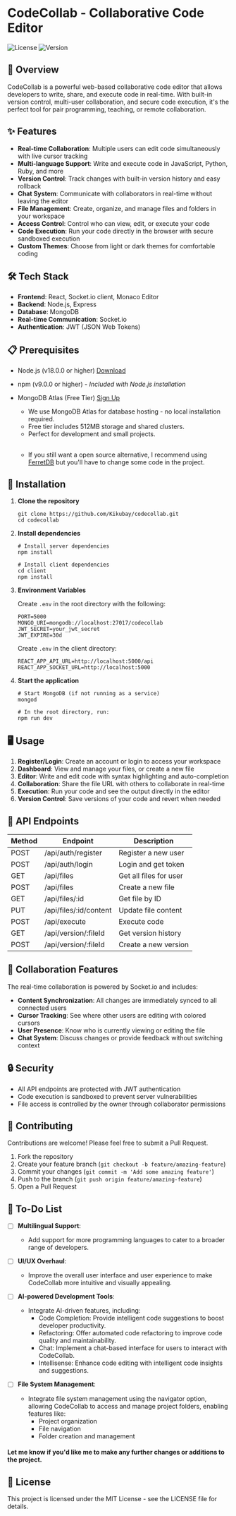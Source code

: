 # CodeCollab - Collaborative Code Editor

![License](https://img.shields.io/badge/license-MIT-blue.svg)
![Version](https://img.shields.io/badge/version-1.0.0-green.svg)

## 🚀 Overview

CodeCollab is a powerful web-based collaborative code editor that allows developers to write, share, and execute code in real-time. With built-in version control, multi-user collaboration, and secure code execution, it's the perfect tool for pair programming, teaching, or remote collaboration.

## ✨ Features

- **Real-time Collaboration**: Multiple users can edit code simultaneously with live cursor tracking
- **Multi-language Support**: Write and execute code in JavaScript, Python, Ruby, and more
- **Version Control**: Track changes with built-in version history and easy rollback
- **Chat System**: Communicate with collaborators in real-time without leaving the editor
- **File Management**: Create, organize, and manage files and folders in your workspace
- **Access Control**: Control who can view, edit, or execute your code
- **Code Execution**: Run your code directly in the browser with secure sandboxed execution
- **Custom Themes**: Choose from light or dark themes for comfortable coding

## 🛠️ Tech Stack

- **Frontend**: React, Socket.io client, Monaco Editor
- **Backend**: Node.js, Express
- **Database**: MongoDB
- **Real-time Communication**: Socket.io
- **Authentication**: JWT (JSON Web Tokens)

## 📋 Prerequisites

- Node.js (v18.0.0 or higher) [Download](https://nodejs.org/en/download/)
- npm (v9.0.0 or higher) - *Included with Node.js installation*
- MongoDB Atlas (Free Tier) [Sign Up](https://www.mongodb.com/cloud/atlas/register)
  + We use MongoDB Atlas for database hosting - no local installation required.
  + Free tier includes 512MB storage and shared clusters.
  + Perfect for development and small projects.

  ##

  + If you still want a open source alternative, I recommend using [FerretDB](https://www.github.com/FerretDB/FerretDB) but you'll have to change some code in the project.

## 🔧 Installation

1. **Clone the repository**
   ```
   git clone https://github.com/Kikubay/codecollab.git
   cd codecollab
   ```

2. **Install dependencies**
   ```
   # Install server dependencies
   npm install

   # Install client dependencies
   cd client
   npm install
   ```

3. **Environment Variables**

   Create `.env` in the root directory with the following:
   ```
   PORT=5000
   MONGO_URI=mongodb://localhost:27017/codecollab
   JWT_SECRET=your_jwt_secret
   JWT_EXPIRE=30d
   ```

   Create `.env` in the client directory:
   ```
   REACT_APP_API_URL=http://localhost:5000/api
   REACT_APP_SOCKET_URL=http://localhost:5000
   ```

4. **Start the application**
   ```
   # Start MongoDB (if not running as a service)
   mongod

   # In the root directory, run:
   npm run dev
   ```

## 🖥️ Usage

1. **Register/Login**: Create an account or login to access your workspace
2. **Dashboard**: View and manage your files, or create a new file
3. **Editor**: Write and edit code with syntax highlighting and auto-completion
4. **Collaboration**: Share the file URL with others to collaborate in real-time
5. **Execution**: Run your code and see the output directly in the editor
6. **Version Control**: Save versions of your code and revert when needed

## 🔌 API Endpoints

| Method | Endpoint                      | Description                              |
|--------|-------------------------------|------------------------------------------|
| POST   | /api/auth/register            | Register a new user                      |
| POST   | /api/auth/login               | Login and get token                      |
| GET    | /api/files                    | Get all files for user                   |
| POST   | /api/files                    | Create a new file                        |
| GET    | /api/files/:id                | Get file by ID                           |
| PUT    | /api/files/:id/content        | Update file content                      |
| POST   | /api/execute                  | Execute code                             |
| GET    | /api/version/:fileId          | Get version history                      |
| POST   | /api/version/:fileId          | Create a new version                     |

## 👥 Collaboration Features

The real-time collaboration is powered by Socket.io and includes:

- **Content Synchronization**: All changes are immediately synced to all connected users
- **Cursor Tracking**: See where other users are editing with colored cursors
- **User Presence**: Know who is currently viewing or editing the file
- **Chat System**: Discuss changes or provide feedback without switching context

## 🔒 Security

- All API endpoints are protected with JWT authentication
- Code execution is sandboxed to prevent server vulnerabilities
- File access is controlled by the owner through collaborator permissions

## 🤝 Contributing

Contributions are welcome! Please feel free to submit a Pull Request.

1. Fork the repository
2. Create your feature branch (`git checkout -b feature/amazing-feature`)
3. Commit your changes (`git commit -m 'Add some amazing feature'`)
4. Push to the branch (`git push origin feature/amazing-feature`)
5. Open a Pull Request

## 📝 To-Do List

- [ ] **Multilingual Support**:
    + Add support for more programming languages to cater to a broader range of developers.

- [ ] **UI/UX Overhaul**:
    + Improve the overall user interface and user experience to make CodeCollab more intuitive and visually appealing.

- [ ] **AI-powered Development Tools**:
    + Integrate AI-driven features, including:
        + Code Completion: Provide intelligent code suggestions to boost developer productivity.
        + Refactoring: Offer automated code refactoring to improve code quality and maintainability.
        + Chat: Implement a chat-based interface for users to interact with CodeCollab.
        + Intellisense: Enhance code editing with intelligent code insights and suggestions.

- [ ] **File System Management**:
    + Integrate file system management using the navigator option, allowing CodeCollab to access and manage project folders, enabling features like:
        + Project organization
        + File navigation
        + Folder creation and management

#### Let me know if you'd like me to make any further changes or additions to the project.

## 📄 License

This project is licensed under the MIT License - see the LICENSE file for details.
